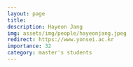 ```yaml
---
layout: page
title: 
description: Hayeon Jang
img: assets/img/people/hayeonjang.jpeg
redirect: https://www.yonsei.ac.kr
importance: 32
category: master's students
---
```


